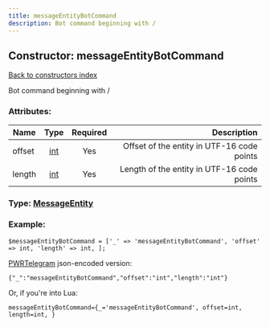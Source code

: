 ```yaml
---
title: messageEntityBotCommand
description: Bot command beginning with /
---
```

## Constructor: messageEntityBotCommand  
[Back to constructors index](index.md)



Bot command beginning with /

### Attributes:

| Name     |    Type       | Required | Description |
|----------|:-------------:|:--------:|------------:|
|offset|[int](../types/int.md) | Yes|Offset of the entity in UTF-16 code points|
|length|[int](../types/int.md) | Yes|Length of the entity in UTF-16 code points|



### Type: [MessageEntity](../types/MessageEntity.md)


### Example:

```
$messageEntityBotCommand = ['_' => 'messageEntityBotCommand', 'offset' => int, 'length' => int, ];
```  

[PWRTelegram](https://pwrtelegram.xyz) json-encoded version:

```
{"_":"messageEntityBotCommand","offset":"int","length":"int"}
```


Or, if you're into Lua:  


```
messageEntityBotCommand={_='messageEntityBotCommand', offset=int, length=int, }

```



